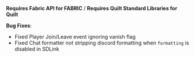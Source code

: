 **Requires Fabric API for FABRIC** / **Requires Quilt Standard Libraries for Quilt**


**Bug Fixes**:

- Fixed Player Join/Leave event ignoring vanish flag
- Fixed Chat formatter not stripping discord formatting when `formatting` is disabled in SDLink
